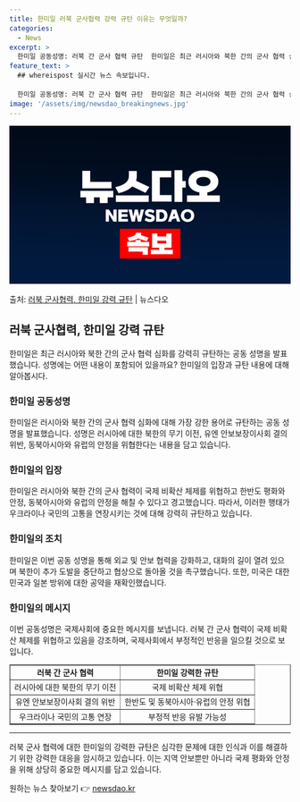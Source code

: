 ```yaml
---
title: 한미일 러북 군사협력 강력 규탄 이유는 무엇일까?
categories:
  - News
excerpt: >
  한미일 공동성명: 러북 간 군사 협력 규탄  한미일은 최근 러시아와 북한 간의 군사 협력 심화에 대해 가장 …
feature_text: >
  ## whereispost 실시간 뉴스 속보입니다.

  한미일 공동성명: 러북 간 군사 협력 규탄  한미일은 최근 러시아와 북한 간의 군사 협력 심화에 대해 가장 …
image: '/assets/img/newsdao_breakingnews.jpg'
---
```


![뉴스다오 속보](/assets/img/newsdao_breakingnews.jpg)

<p>출처: <a href="https://newsdao.kr/4391" rel="dofollow">러북 군사협력, 한미일 강력 규탄</a> | 뉴스다오</p>

<h2 data-ke-size="size26">러북 군사협력, 한미일 강력 규탄</h2>
<p data-ke-size="size16">한미일은 최근 러시아와 북한 간의 군사 협력 심화를 강력히 규탄하는 공동 성명을 발표했습니다. 성명에는 어떤 내용이 포함되어 있을까요? 한미일의 입장과 규탄 내용에 대해 알아봅시다.</p>

<h3><b>한미일 공동성명</b></h3>
<p data-ke-size="size16">한미일은 러시아와 북한 간의 군사 협력 심화에 대해 가장 강한 용어로 규탄하는 공동 성명을 발표했습니다. 성명은 러시아에 대한 북한의 무기 이전, 유엔 안보보장이사회 결의 위반, 동북아시아와 유럽의 안정을 위협한다는 내용을 담고 있습니다.</p>

<h3><b>한미일의 입장</b></h3>
<p data-ke-size="size16">한미일은 러시아와 북한 간의 군사 협력이 국제 비확산 체제를 위협하고 한반도 평화와 안정, 동북아시아와 유럽의 안정을 해칠 수 있다고 경고했습니다. 따라서, 이러한 행태가 우크라이나 국민의 고통을 연장시키는 것에 대해 강력히 규탄하고 있습니다.</p>

<h3><b>한미일의 조치</b></h3>
<p data-ke-size="size16">한미일은 이번 공동 성명을 통해 외교 및 안보 협력을 강화하고, 대화의 길이 열려 있으며 북한이 추가 도발을 중단하고 협상으로 돌아올 것을 촉구했습니다. 또한, 미국은 대한민국과 일본 방위에 대한 공약을 재확인했습니다.</p>

<h3><b>한미일의 메시지</b></h3>
<p data-ke-size="size16">이번 공동성명은 국제사회에 중요한 메시지를 보냅니다. 러북 간 군사 협력이 국제 비확산 체제를 위협하고 있음을 강조하며, 국제사회에서 부정적인 반응을 일으킬 것으로 보입니다.</p>

<table style="width: 100%;" border="1">
<tbody>
<tr>
<td style="text-align: center; height: 17px;"><b>러북 간 군사 협력</b></td>
<td style="text-align: center; height: 17px;"><b>한미일 강력한 규탄</b></td>
</tr>
<tr>
<td style="text-align: center;">러시아에 대한 북한의 무기 이전</td>
<td style="text-align: center;">국제 비확산 체제 위협</td>
</tr>
<tr>
<td style="text-align: center;">유엔 안보보장이사회 결의 위반</td>
<td style="text-align: center;">한반도 및 동북아시아·유럽의 안정 위협</td>
</tr>
<tr>
<td style="text-align: center;">우크라이나 국민의 고통 연장</td>
<td style="text-align: center;">부정적 반응 유발 가능성</td>
</tr>
</tbody>
</table>
<hr>

<p data-ke-size="size16">러북 군사 협력에 대한 한미일의 강력한 규탄은 심각한 문제에 대한 인식과 이를 해결하기 위한 강력한 대응을 암시하고 있습니다. 이는 지역 안보뿐만 아니라 국제 평화와 안정을 위해 상당히 중요한 메시지를 담고 있습니다.</p>
 

원하는 뉴스 찾아보기 👉 <a href="https://newsdao.kr" rel="dofollow">newsdao.kr</a>


